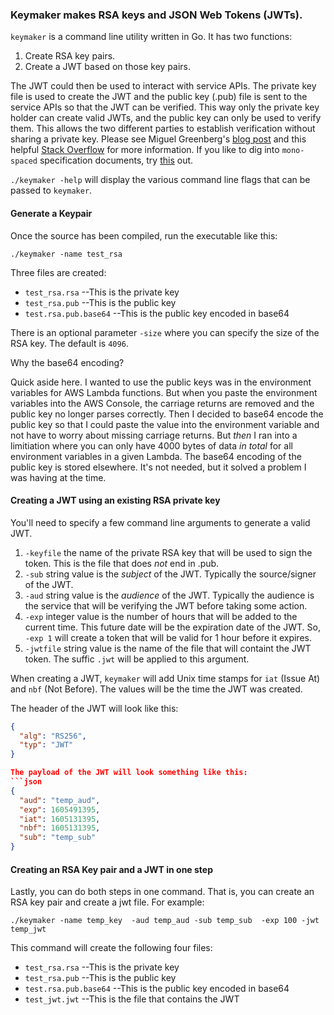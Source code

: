 ### Keymaker makes RSA keys and JSON Web Tokens (JWTs).

`keymaker` is a command line utility written in Go.  It has two functions:
1. Create RSA key pairs.
1. Create a JWT based on those key pairs.

The JWT could then be used to interact with service APIs.  The private key file is used to create the JWT and the public key (.pub) file is sent to the service APIs so that the JWT can be verified.  This way only the private key holder can create valid JWTs, and the public key can only be used to verify them.  This allows the two different parties to establish verification without sharing a private key.  Please see Miguel Greenberg's [blog post](https://blog.miguelgrinberg.com/post/json-web-tokens-with-public-key-signatures) and this helpful [Stack Overflow](https://stackoverflow.com/a/44352675/13324985) for more information.  If you like to dig into `mono-spaced` specification documents, try [this](https://tools.ietf.org/html/rfc7518#page-8) out.

`./keymaker -help` will display the various command line flags that can be passed to `keymaker`.

#### Generate a Keypair

Once the source has been compiled, run the executable like this:

`./keymaker -name test_rsa`

Three files are created:

* `test_rsa.rsa` --This is the private key
* `test_rsa.pub` --This is the public key
* `test.rsa.pub.base64` --This is the public key encoded in base64

There is an optional parameter `-size` where you can specify the size of the RSA key.  The default is `4096`.

Why the base64 encoding?

Quick aside here.  I wanted to use the public keys was in the environment variables for AWS Lambda functions.  But when you paste the environment variables into the AWS Console, the carriage returns are removed and the public key no longer parses correctly.  Then I decided to base64 encode the public key so that I could paste the value into the environment variable and not have to worry about missing carriage returns.  But _then_ I ran into a limitiation where you can only have 4000 bytes of data _in total_ for all environment variables in a given Lambda.  The base64 encoding of the public key is stored elsewhere.  It's not needed, but it solved a problem I was having at the time.

#### Creating a JWT using an existing RSA private key

You'll need to specify a few command line arguments to generate a valid JWT.  

1. `-keyfile` the name of the private RSA key that will be used to sign the token.  This is the file that does _not_ end in .pub.
1. `-sub` string value is the _subject_ of the JWT.  Typically the source/signer of the JWT.
1. `-aud` string value is the _audience_ of the JWT.  Typically the audience is the service that will be verifying the JWT before taking some action.
1. `-exp` integer value is the number of hours that will be added to the current time.  This future date will be the expiration date of the JWT.  So, `-exp 1` will create a token that will be valid for 1 hour before it expires.
1. `-jwtfile` string value is the name of the file that will containt the JWT token.  The suffic `.jwt` will be applied to this argument.

When creating a JWT, `keymaker` will add Unix time stamps for `iat` (Issue At) and `nbf` (Not Before).  The values will be the time the JWT was created.


The header of the JWT will look like this:
```json
{
  "alg": "RS256",
  "typ": "JWT"
}

The payload of the JWT will look something like this:
```json
{
  "aud": "temp_aud",
  "exp": 1605491395,
  "iat": 1605131395,
  "nbf": 1605131395,
  "sub": "temp_sub"
}
```

#### Creating an RSA Key pair and a JWT in one step
Lastly, you can do both steps in one command.  That is, you can create an RSA key pair and create a jwt file.  For example:

`./keymaker -name temp_key  -aud temp_aud -sub temp_sub  -exp 100 -jwt temp_jwt` 

This command will create the following four files:

* `test_rsa.rsa` --This is the private key
* `test_rsa.pub` --This is the public key
* `test.rsa.pub.base64` --This is the public key encoded in base64
* `test_jwt.jwt` --This is the file that contains the JWT
